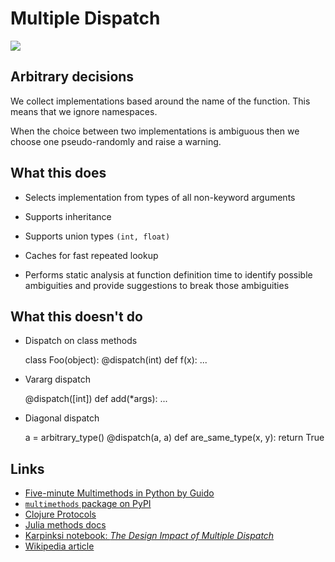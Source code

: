 Multiple Dispatch
=================

[![](https://travis-ci.org/mrocklin/multipledispatch.png)](https://travis-ci.org/mrocklin/multipledispatch)


Arbitrary decisions
-------------------

We collect implementations based around the name of the function.  This
means that we ignore namespaces.

When the choice between two implementations is ambiguous then we choose one
pseudo-randomly and raise a warning.


What this does
--------------

*   Selects implementation from types of all non-keyword arguments

*   Supports inheritance

*   Supports union types `(int, float)`

*   Caches for fast repeated lookup

*   Performs static analysis at function definition time to identify possible
    ambiguities and provide suggestions to break those ambiguities


What this doesn't do
--------------------


*   Dispatch on class methods

    class Foo(object):
        @dispatch(int)
        def f(x):
            ...

*   Vararg dispatch

    @dispatch([int])
    def add(*args):
        ...

*   Diagonal dispatch

    a = arbitrary_type()
    @dispatch(a, a)
    def are_same_type(x, y):
        return True


Links
-----

*   [Five-minute Multimethods in Python by Guido](http://www.artima.com/weblogs/viewpost.jsp?thread=101605)
*   [`multimethods` package on PyPI](https://pypi.python.org/pypi/multimethods)
*   [Clojure Protocols](http://clojure.org/protocols)
*   [Julia methods docs](http://julia.readthedocs.org/en/latest/manual/methods/)
*   [Karpinksi notebook: *The Design Impact of Multiple Dispatch*](http://nbviewer.ipython.org/gist/StefanKarpinski/b8fe9dbb36c1427b9f22)
*   [Wikipedia article](http://en.wikipedia.org/wiki/Multiple_dispatch)
